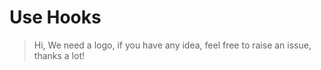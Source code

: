 # Use Hooks

> Hi, We need a logo, if you have any idea, feel free to raise an issue, thanks a lot!
